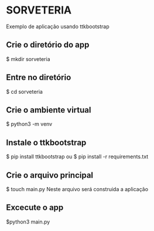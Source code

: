 # SORVETERIA
Exemplo de aplicação usando ttkbootstrap

## Crie o diretório do app
$ mkdir sorveteria

## Entre no diretório
$ cd sorveteria

## Crie o ambiente virtual
$ python3 -m venv

## Instale o ttkbootstrap
$ pip install ttkbootstrap
ou 
$ pip install -r requirements.txt

## Crie o arquivo principal
$ touch main.py
Neste arquivo será construida a aplicação

## Excecute o app
$python3 main.py
